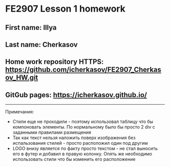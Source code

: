 # FE2907 Lesson 1 homework

## First name: Illya
## Last name: Cherkasov
## Home work repository HTTPS: https://github.com/icherkasov/FE2907_Cherkasov_HW.git
## GitGub pages: https://icherkasov.github.io/

---
Примечания:

* Стили еще не проходили - поэтому использовал таблицу что бы компоновать элементы. По нормальному было бы просто 2 div с заданными правилами размещения
* Так как текст нельзя наложить поверх изображения без испальзования стилей - просто расположил один под другим
* LOGO внизу является по факту просто текстом - не стал выносить его в футер и добавил в правую колонку. Опять же необходимо использовать стили что бы изменить его расположение

